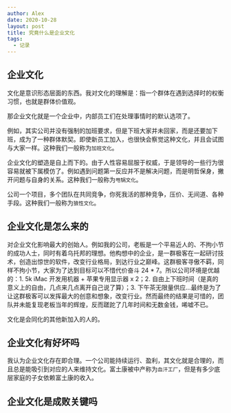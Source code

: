 ```yaml
---
author: Alex
date: 2020-10-28
layout: post
title: 究竟什么是企业文化
tags:
  - 记录
---
```


## 企业文化

文化是意识形态层面的东西。我对文化的理解是：指一个群体在遇到选择时的权衡习惯，也就是群体价值观。

那企业文化就是一个企业中，内部员工们在处理事情时的默认选项了。

例如，其实公司并没有强制的加班要求，但是下班大家并未回家，而是还要加下班，成为了一种群体默契。即使新员工加入，也很快会察觉这种文化，并且会试图与大家一样。这种我们一般称为`加班文化`。

企业文化的塑造是自上而下的。由于人性容易屈服于权威，于是领导的一些行为很容易就被下属模仿了。例如遇到问题第一反应并不是解决问题，而是明哲保身，撇开问题与自身的关系。这种我们一般称为`甩锅文化`。

公司一个项目，多个团队在共同竞争，你死我活的那种竞争，压价、无间道、各种手段。这种我们一般称为`狼性文化`。

## 企业文化是怎么来的

对企业文化影响最大的创始人。例如我的公司，老板是一个平易近人的、不拘小节的成功人士，同时有着乌托邦的理想。他构想中的企业，是一群极客在一起研讨技术，创造出惊世的软件，改变行业格局，到达行业之巅峰。这群极客寻傲不羁，同样不拘小节，大家为了达到目标可以不惜代价奋斗 24 * 7。所以公司环境是优越的：1. 5k iMac 开发用机器 + 苹果专用显示器 x 2；2. 自由上下班时间（是真的意义上的自由，几点来几点离开自己说了算）；3. 下午茶无限量供应...最终是为了让这群极客可以发挥最大的创意和想象，改变行业。然而最终的结果是可惜的，团队并未能复现老板当年的辉煌，反而蹉跎了几年时间和无数金钱，唏嘘不已。

文化是会同化的其他新加入的人的。

## 企业文化有好坏吗

我认为企业文化存在即合理。一个公司能持续运行、盈利，其文化就是合理的，而且总是能吸引到对应的人来维持文化。富土康被中产称为`血汗工厂`，但是有多少底层家庭的子女依赖富土康的收入。

## 企业文化是成败关键吗

